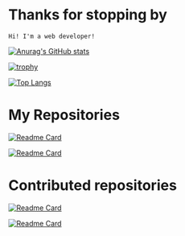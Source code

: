 # Thanks for stopping by

`Hi! I'm a web developer!`

[![Anurag's GitHub stats](https://github-readme-stats.vercel.app/api?username=trandaison&count_private=true&show_icons=true&bg_color=30,478ba2,de5b6d&title_color=fff&text_color=fff&icon_color=eee)](https://github.com/trandaison/github-readme-stats)

[![trophy](https://github-profile-trophy.vercel.app/?username=trandaison&theme=onedark)](https://github.com/ryo-ma/github-profile-trophy)

[![Top Langs](https://github-readme-stats.vercel.app/api/top-langs/?username=trandaison&bg_color=30,5ba8a0,ffbd71&title_color=fff&text_color=fff&icon_color=eee)](https://github.com/trandaison/github-readme-stats)

# My Repositories

[![Readme Card](https://github-readme-stats.vercel.app/api/pin/?username=trandaison&repo=v-pagy&bg_color=30,6f5f90,cdb3d4&title_color=fff&text_color=fff&icon_color=eee)](https://github.com/trandaison/v-pagy)

[![Readme Card](https://github-readme-stats.vercel.app/api/pin/?username=trandaison&repo=spinner-favicon&bg_color=30,a7d676,85cbcc&title_color=fff&text_color=fff&icon_color=eee)](https://github.com/trandaison/spinner-favicon)

# Contributed repositories

[![Readme Card](https://github-readme-stats.vercel.app/api/pin/?username=makinacorpus&repo=Leaflet.GeometryUtil&bg_color=30,f9957f,f2f5d0&title_color=fff&text_color=fff&icon_color=eee)](https://github.com/makinacorpus/Leaflet.GeometryUtil/pull/71)

[![Readme Card](https://github-readme-stats.vercel.app/api/pin/?username=nathanreyes&repo=v-calendar&bg_color=30,067d68,50d5b7&title_color=fff&text_color=fff&icon_color=eee)](https://github.com/nathanreyes/v-calendar/pull/176)
